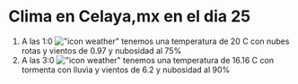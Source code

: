 # Clima en Celaya,mx en el dia 25

1. A las 1:0 !["icon weather"](http://openweathermap.org/img/w/04n.png) tenemos una temperatura de 20 C con nubes rotas y  vientos de 0.97 y nubosidad al 75%
1. A las 3:0 !["icon weather"](http://openweathermap.org/img/w/11n.png) tenemos una temperatura de 16.16 C con tormenta con lluvia y  vientos de 6.2 y nubosidad al 90%
